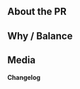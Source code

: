 ## About the PR
<!-- What did you change in this PR? -->

## Why / Balance
<!-- Why was it changed? Link any discussions or issues here. Please discuss how this would affect game balance. -->

## Media
<!--
PRs which make ingame changes (adding clothing, items, new features, etc) are required to have media attached that showcase the changes.
Small fixes/refactors are exempt.
-->

**Changelog**
<!-- Add a Changelog entry to make players aware of new features or changes that could affect gameplay.
Make sure to read the guidelines and take this Changelog template out of the comment block in order for it to show up.
Changelog must have a :cl: symbol, so the bot recognizes the changes and adds them to the game's changelog.

:cl:
- add: Added fun!
- remove: Removed fun!
- tweak: Changed fun!
- fix: Fixed fun!
-->
